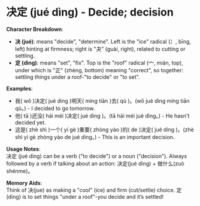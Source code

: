 # **决定 (jué dìng) - Decide; decision**

**Character Breakdown**:  
- **决 (jué)**: means "decide", "determine". Left is the "ice" radical (冫, bīng, left) hinting at firmness; right is "夬" (guài, right), related to cutting or settling.  
- **定 (dìng)**: means "set", "fix". Top is the "roof" radical (宀, mián, top), under which is "正" (zhèng, bottom) meaning "correct", so together: settling things under a roof-"to decide" or "to set".

**Examples**:  
- 我( wǒ )决定( jué dìng )明天( míng tiān )去( qù )。(wǒ jué dìng míng tiān qù。) - I decided to go tomorrow.  
- 他( tā )还没( hái méi )决定( jué dìng )。(tā hái méi jué dìng。) - He hasn't decided yet.  
- 这是( zhè shì )一个( yí gè )重要( zhòng yào )的( de )决定( jué dìng )。(zhè shì yí gè zhòng yào de jué dìng。) - This is an important decision.

**Usage Notes**:  
决定 (jué dìng) can be a verb ("to decide") or a noun ("decision"). Always followed by a verb if talking about an action: 决定(jué dìng) + 做什么(zuò shénme)。

**Memory Aids**:  
Think of 决(jue) as making a "cool" (ice) and firm (cut/settle) choice. 定(dìng) is to set things "under a roof"-you decide and it’s settled!